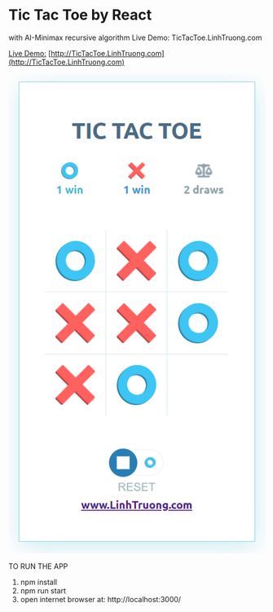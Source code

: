 # Tic Tac Toe by React
with AI-Minimax recursive algorithm
Live Demo: TicTacToe.LinhTruong.com

[Live Demo:](http://TicTacToe.LinhTruong.com) [http://TicTacToe.LinhTruong.com](http://TicTacToe.LinhTruong.com)


![react-tic-tac-toe](https://github.com/linhqtruong/Tic-Tac-Toe-Game/blob/main/preview.png)

TO RUN THE APP
1) npm install
2) npm run start
3) open internet browser at: http://localhost:3000/
